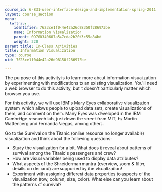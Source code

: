 ```yaml
---
course_id: 6-831-user-interface-design-and-implementation-spring-2011
layout: course_section
menu:
  leftnav:
    identifier: 7623ce1f044e42a26d98350f286973be
    name: Information Visualization
    parent: 09700340607a547cda2b20b3c55a84bd
    weight: 220
parent_title: In-Class Activities
title: Information Visualization
type: course
uid: 7623ce1f044e42a26d98350f286973be

---
```


The purpose of this activity is to learn more about information visualization by experimenting with modifications to an existing visualization. You'll need a web browser to do this activity, but it doesn't particularly matter which browser you use.

For this activity, we will use IBM's Many Eyes collaborative visualization system, which allows people to upload data sets, create visualizations of them, and comment on them. Many Eyes was developed in the IBM Cambridge research lab, just down the street from MIT, by Martin Wattenberg and Fernanda Viegas, among others.

Go to the Survival on the Titanic (online resource no longer available) visualization and think about the following questions:

*   Study the visualization for a bit. What does it reveal about patterns of survival among the Titanic's passengers and crew?
*   How are visual variables being used to display data attributes?
*   What aspects of the Shneiderman mantra (overview, zoom & filter, details on demand) are supported by the visualization?
*   Experiment with assigning different data properties to aspects of the visualization (row, column, size, color). What else can you learn about the patterns of survival?